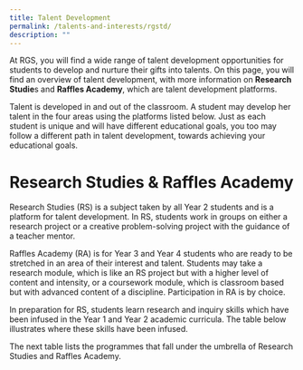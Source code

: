 ```yaml
---
title: Talent Development
permalink: /talents-and-interests/rgstd/
description: ""
---
```

At RGS, you will find a wide range of talent development opportunities for students to develop and nurture their gifts into talents. On this page, you will find an overview of talent development, with more information on **Research Studie**s and **Raffles Academy**, which are talent development platforms.

Talent is developed in and out of the classroom. A student may develop her talent in the four areas using the platforms listed below. Just as each student is unique and will have different educational goals, you too may follow a different path in talent development, towards achieving your educational goals.

# Research Studies & Raffles Academy

Research Studies (RS) is a subject taken by all Year 2 students and is a platform for talent development. In RS, students work in groups on either a research project or a creative problem-solving project with the guidance of a teacher mentor.


Raffles Academy (RA) is for Year 3 and Year 4 students who are ready to be stretched in an area of their interest and talent. Students may take a research module, which is like an RS project but with a higher level of content and intensity, or a coursework module, which is classroom based but with advanced content of a discipline. Participation in RA is by choice.

In preparation for RS, students learn research and inquiry skills which have been infused in the Year 1 and Year 2 academic curricula. The table below illustrates where these skills have been infused.

The next table lists the programmes that fall under the umbrella of Research Studies and Raffles Academy.

